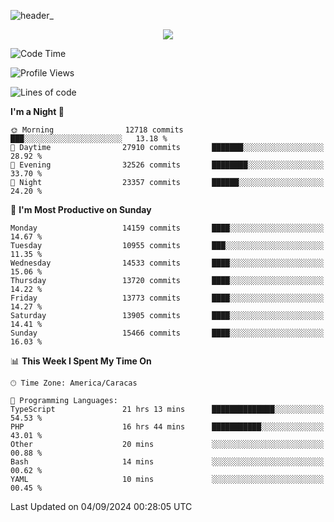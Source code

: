 ![header_](https://github.com/user-attachments/assets/4010d822-ccdc-4198-b608-18c773338d18)


<p align="center">
  <a href="http://www.github.com/thevacs">
    <img src="https://github-readme-streak-stats.herokuapp.com/?user=thevacs&stroke=ffffff&background=1c1917&ring=0891b2&fire=0891b2&currStreakNum=ffffff&currStreakLabel=0891b2&sideNums=ffffff&sideLabels=ffffff&dates=ffffff&hide_border=true" />
  </a>
</p>

<!--START_SECTION:waka-->
![Code Time](http://img.shields.io/badge/Code%20Time-2%2C722%20hrs%2059%20mins-blue)

![Profile Views](http://img.shields.io/badge/Profile%20Views-4-blue)

![Lines of code](https://img.shields.io/badge/From%20Hello%20World%20I%27ve%20Written-10.4%20million%20lines%20of%20code-blue)

**I'm a Night 🦉** 

```text
🌞 Morning                12718 commits       ███░░░░░░░░░░░░░░░░░░░░░░   13.18 % 
🌆 Daytime                27910 commits       ███████░░░░░░░░░░░░░░░░░░   28.92 % 
🌃 Evening                32526 commits       ████████░░░░░░░░░░░░░░░░░   33.70 % 
🌙 Night                  23357 commits       ██████░░░░░░░░░░░░░░░░░░░   24.20 % 
```
📅 **I'm Most Productive on Sunday** 

```text
Monday                   14159 commits       ████░░░░░░░░░░░░░░░░░░░░░   14.67 % 
Tuesday                  10955 commits       ███░░░░░░░░░░░░░░░░░░░░░░   11.35 % 
Wednesday                14533 commits       ████░░░░░░░░░░░░░░░░░░░░░   15.06 % 
Thursday                 13720 commits       ████░░░░░░░░░░░░░░░░░░░░░   14.22 % 
Friday                   13773 commits       ████░░░░░░░░░░░░░░░░░░░░░   14.27 % 
Saturday                 13905 commits       ████░░░░░░░░░░░░░░░░░░░░░   14.41 % 
Sunday                   15466 commits       ████░░░░░░░░░░░░░░░░░░░░░   16.03 % 
```


📊 **This Week I Spent My Time On** 

```text
🕑︎ Time Zone: America/Caracas

💬 Programming Languages: 
TypeScript               21 hrs 13 mins      ██████████████░░░░░░░░░░░   54.53 % 
PHP                      16 hrs 44 mins      ███████████░░░░░░░░░░░░░░   43.01 % 
Other                    20 mins             ░░░░░░░░░░░░░░░░░░░░░░░░░   00.88 % 
Bash                     14 mins             ░░░░░░░░░░░░░░░░░░░░░░░░░   00.62 % 
YAML                     10 mins             ░░░░░░░░░░░░░░░░░░░░░░░░░   00.45 % 
```


 Last Updated on 04/09/2024 00:28:05 UTC
<!--END_SECTION:waka-->
